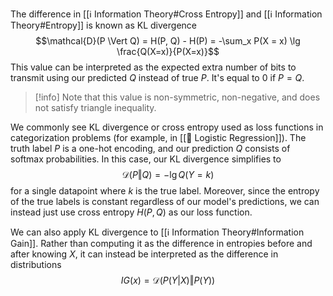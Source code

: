 The difference in [[ℹ️ Information Theory#Cross Entropy]] and [[ℹ️ Information Theory#Entropy]] is known as KL divergence $$\mathcal{D}(P \Vert Q) = H(P, Q) - H(P) = -\sum_x P(X = x) \lg \frac{Q(X=x)}{P(X=x)}$$
This value can be interpreted as the expected extra number of bits to transmit using our predicted $Q$ instead of true $P$. It's equal to $0$ if $P = Q$.

> [!info]
> Note that this value is non-symmetric, non-negative, and does not satisfy triangle inequality.

We commonly see KL divergence or cross entropy used as loss functions in categorization problems (for example, in [[🦠 Logistic Regression]]). The truth label $P$ is a one-hot encoding, and our prediction $Q$ consists of softmax probabilities. In this case, our KL divergence simplifies to $$\mathcal{D}(P \Vert Q) = -\lg Q(Y=k)$$
for a single datapoint where $k$ is the true label. Moreover, since the entropy of the true labels is constant regardless of our model's predictions, we can instead just use cross entropy $H(P, Q)$ as our loss function.

We can also apply KL divergence to [[ℹ️ Information Theory#Information Gain]]. Rather than computing it as the difference in entropies before and after knowing $X$, it can instead be interpreted as the difference in distributions $$IG(x) = \mathcal{D}(P(Y \vert X) \Vert P(Y))$$